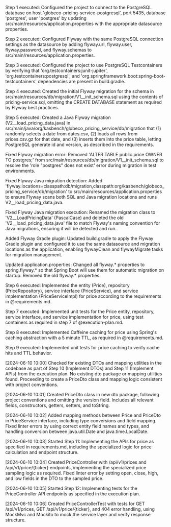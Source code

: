 Step 1 executed: Configured the project to connect to the PostgreSQL database on host 'globeco-pricing-service-postgresql', port 5435, database 'postgres', user 'postgres' by updating src/main/resources/application.properties with the appropriate datasource properties. 

Step 2 executed: Configured Flyway with the same PostgreSQL connection settings as the datasource by adding flyway.url, flyway.user, flyway.password, and flyway.schemas to src/main/resources/application.properties. 

Step 3 executed: Configured the project to use PostgreSQL Testcontainers by verifying that 'org.testcontainers:junit-jupiter', 'org.testcontainers:postgresql', and 'org.springframework.boot:spring-boot-testcontainers' dependencies are present in build.gradle. 

Step 4 executed: Created the initial Flyway migration for the schema in src/main/resources/db/migration/V1__init_schema.sql using the contents of pricing-service.sql, omitting the CREATE DATABASE statement as required by Flyway best practices. 

Step 5 executed: Created a Java Flyway migration (V2__load_pricing_data.java) in src/main/java/org/kasbench/globeco_pricing_service/db/migration that (1) randomly selects a date from dates.csv, (2) loads all rows from prices.csv.gz for that date, and (3) inserts them into the price table, letting PostgreSQL generate id and version, as described in the requirements. 

Fixed Flyway migration error: Removed 'ALTER TABLE public.price OWNER TO postgres;' from src/main/resources/db/migration/V1__init_schema.sql to resolve the 'role "postgres" does not exist' error during migration in test environments. 

Fixed Flyway Java migration detection: Added 'flyway.locations=classpath:db/migration,classpath:org/kasbench/globeco_pricing_service/db/migration' to src/main/resources/application.properties to ensure Flyway scans both SQL and Java migration locations and runs V2__load_pricing_data.java. 

Fixed Flyway Java migration execution: Renamed the migration class to 'V2__LoadPricingData' (PascalCase) and deleted the old 'V2__load_pricing_data.java' file to match Flyway's naming convention for Java migrations, ensuring it will be detected and run.

Added Flyway Gradle plugin: Updated build.gradle to apply the Flyway Gradle plugin and configured it to use the same datasource and migration locations as the application, enabling flywayClean and flywayMigrate tasks for migration management. 

Updated application.properties: Changed all flyway.* properties to spring.flyway.* so that Spring Boot will use them for automatic migration on startup. Removed the old flyway.* properties. 

Step 6 executed: Implemented the entity (Price), repository (PriceRepository), service interface (PriceService), and service implementation (PriceServiceImpl) for price according to the requirements in @requirements.md. 

Step 7 executed: Implemented unit tests for the Price entity, repository, service interface, and service implementation for price, using test containers as required in step 7 of @execution-plan.md. 

Step 8 executed: Implemented Caffeine caching for price using Spring's caching abstraction with a 5 minute TTL, as required in @requirements.md.

Step 9 executed: Implemented unit tests for price caching to verify cache hits and TTL behavior.

[2024-06-10 10:00] Checked for existing DTOs and mapping utilities in the codebase as part of Step 10 (Implement DTOs) and Step 11 (Implement APIs) from the execution plan. No existing dto package or mapping utilities found. Proceeding to create a PriceDto class and mapping logic consistent with project conventions. 

[2024-06-10 10:01] Created PriceDto class in new dto package, following project conventions and omitting the version field. Includes all relevant fields, constructors, getters, setters, and toString. 

[2024-06-10 10:02] Added mapping methods between Price and PriceDto in PriceService interface, including type conversions and field mapping. Fixed linter errors by using correct entity field names and types, and handling conversion between java.util.Date and java.time.LocalDate.

[2024-06-10 10:03] Started Step 11: Implementing the APIs for price as specified in requirements.md, including the specialized logic for price calculation and endpoint structure.

[2024-06-10 10:04] Created PriceController with /api/v1/prices and /api/v1/price/{ticker} endpoints, implementing the specialized price sampling logic as required. Fixed linter error by setting open, close, high, and low fields in the DTO to the sampled price.

[2024-06-10 10:05] Started Step 12: Implementing tests for the PriceController API endpoints as specified in the execution plan.

[2024-06-10 10:06] Created PriceControllerTest with tests for GET /api/v1/prices, GET /api/v1/price/{ticker}, and 404 error handling, using MockMvc and Mockito to mock the service layer and verify response structure.